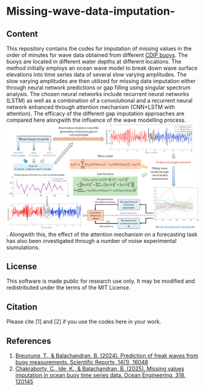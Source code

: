 # Missing-wave-data-imputation-

## Content
This repository contains the codes for imputation of missing values in the order of minutes for wave data obtained from different [CDIP buoys](https://cdip.ucsd.edu/). The buoys are located in different water depths at different locations. The method initially employs an ocean wave model to break down wave surface elevations into time series data of several slow varying amplitudes. 
The slow varying amplitudes are then utilized for missing data imputation either through neural network predictions or gap filling using singular spectrum analysis. The chosen neural networks include recurrent neural networks (LSTM) as well as a combination of a convolutional and a recurrent neural network enhanced through attention mechanism (CNN+LSTM with attention). 
The efficacy of the different gap imputation approaches are compared here alongwith the influence of the wave modelling process.![An overview of the gap filling process is represented here](https://github.com/SamarpanChakraborty97/Missing-wave-data-imputation-/blob/main/image_overview.jpg).
Alongwith this, the effect of the attention mechanism on a forecasting task has also been investigated through a number of noise experimental siumulations.

## License
This software is made public for research use only. It may be modified and redistributed under the terms of the MIT License.

## Citation
Please cite [1] and [2] if you use the codes here in your work.

## References
1. [Breunung, T., & Balachandran, B. (2024). Prediction of freak waves from buoy measurements. Scientific Reports, 14(1), 16048](https://doi.org/10.1038/s41598-024-66315-3)
2.  [Chakraborty, C., Ide, K., & Balachandran, B. (2025). Missing values imputation in ocean buoy time series data. Ocean Engineering, 318, 120145](https://www.sciencedirect.com/science/article/pii/S0029801824034838)


